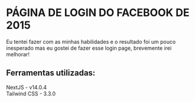 # PÁGINA DE LOGIN DO FACEBOOK DE 2015

Eu tentei fazer com as minhas habilidades e o resultado foi um pouco inesperado mas eu gostei de fazer esse login page, brevemente irei melhorar!

## Ferramentas utilizadas:

NextJS - v14.0.4 </br>
Tailwind CSS - 3.3.0
